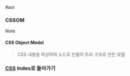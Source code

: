 #aor 
### CSSOM
>[!note]
>#### CSS Object Model
>
>>CSS 내용을 파싱하여 노드로 만들어 트리 구조로 만든 모델
### [CSS](../../../Dev-Index/CSS.md) Index로 돌아가기